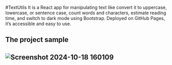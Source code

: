 #TextUtils
It is a React app for manipulating text like convert it to uppercase, lowercase, or sentence case, count words and characters, estimate reading time, and switch to dark mode using Bootstrap. Deployed on GitHub Pages, it’s accessible and easy to use.


<h2>
  The project sample
<h2/>

![Screenshot 2024-10-18 160109](https://github.com/user-attachments/assets/4f9f69ab-ea42-4ebb-affe-105267c4d7e3)
